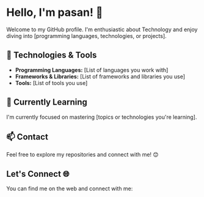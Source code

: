 
# Hello, I'm pasan! 👋

Welcome to my GitHub profile. I'm enthusiastic about Technology and enjoy diving into [programming languages, technologies, or projects].

## 🔧 **Technologies & Tools**

- **Programming Languages:** [List of languages you work with]
- **Frameworks & Libraries:** [List of frameworks and libraries you use]
- **Tools:** [List of tools you use]

## 🌱 **Currently Learning**

I'm currently focused on mastering [topics or technologies you're learning].



## 📫 **Contact**


Feel free to explore my repositories and connect with me! 😊

## Let's Connect 🌐

You can find me on the web and connect with me:


